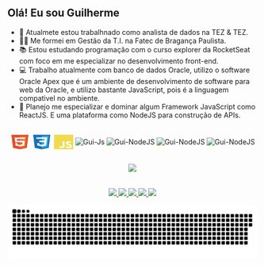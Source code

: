 ## Olá! Eu sou Guilherme

- 👯 Atualmete estou trabalhnado como analista de dados na TEZ & TEZ.
- 👨‍🎓 Me formei em Gestão da T.I. na Fatec de Bragança Paulista.
- 📚 Estou estudando programação com o curso explorer da RocketSeat com foco em me especializar no desenvolvimento front-end.
- 💻 Trabalho atualmente com banco de dados Oracle, utilizo o software Oracle Apex que é um ambiente de desenvolvimento de software para web da Oracle, e utilizo bastante JavaScript, pois é a linguagem compativel no ambiente.
- 📆 Planejo me especializar e dominar algum Framework JavaScript como ReactJS. E uma plataforma como NodeJS para construção de APIs.

<div align="center" style="display: inline_block"><br>
  <img align="center" alt="Gui-HTML" height="30" width="40" src="https://raw.githubusercontent.com/devicons/devicon/master/icons/html5/html5-original.svg">
  <img align="center" alt="Gui-CSS" height="30" width="40" src="https://raw.githubusercontent.com/devicons/devicon/master/icons/css3/css3-original.svg">
  <img align="center" alt="Gui-Js" height="30" width="40" src="https://raw.githubusercontent.com/devicons/devicon/master/icons/javascript/javascript-plain.svg">
  <img align="center" alt="Gui-Js" height="30" width="40" src="https://cdn.jsdelivr.net/gh/devicons/devicon@latest/icons/react/react-original.svg" />
  <img align="center" alt="Gui-NodeJS" height="30" width="40" src="https://user-images.githubusercontent.com/91683433/194445624-7e81362f-1137-444a-aeb6-a727276ee7da.svg">
  <img align="center" alt="Gui-NodeJS" height="30" width="40" src="https://cdn.jsdelivr.net/gh/devicons/devicon@latest/icons/oracle/oracle-original.svg" />          
  <img align="center" alt="Gui-NodeJS" height="30" width="40" src="https://camo.githubusercontent.com/c9aef37e4a44a91f67e72920f6cb6c063fee18f91531e8191869cbfffaf641df/68747470733a2f2f7261776769742e636f6d2f44616e69336c53756e2f617765736f6d652d6f72636c617065782f6d61737465722f617065782d6c6f676f2e737667" />          
</div>

##

<div align="center">
  <a href="https://github.com/guidattein" target="_blank">
  <img height="180em" src="https://github-readme-stats.vercel.app/api?username=GuiDattein&show_icons=true&theme=dark&include_all_commits=true&count_private=true"/>
  <!--<img height="180em" src="https://github-readme-stats.vercel.app/api/top-langs/?username=GuiDattein&layout=compact&langs_count=7&theme=dark"/>-->
</div>

##

<div align="center"> 
  <a href="https://www.linkedin.com/in/guidattein/" target="_blank">
    <img src="https://img.shields.io/badge/-LinkedIn-%230077B5?style=for-the-badge&logo=linkedin&logoColor=white" target="_blank">
  </a>
  <a href = "mailto:guilhermedattein@gmail.com">
    <img src="https://img.shields.io/badge/Gmail-D14836?style=for-the-badge&logo=gmail&logoColor=white" target="_blank">
  </a>
  <a href="http://web.whatsapp.com/send?phone=5511942005299" target="_blank">
    <img src="https://img.shields.io/badge/WhatsApp-25D366?style=for-the-badge&logo=whatsapp&logoColor=white" target="_blank">
  </a>
  <a href="https://www.instagram.com/_guidattein/" target="_blank">
    <img src="https://img.shields.io/badge/Instagram-E4405F?style=for-the-badge&logo=instagram&logoColor=white" target="_blank">
  </a>
  <a href="https://discord.gg/NDbUz5Zk" target="_blank">
    <img src="https://img.shields.io/badge/Discord-7289DA?style=for-the-badge&logo=discord&logoColor=white" target="_blank">
  </a> 
  
   
 
  ![Snake animation](https://github.com/GuiDattein/GuiDattein/blob/output/github-contribution-grid-snake.svg)
 
</div>
